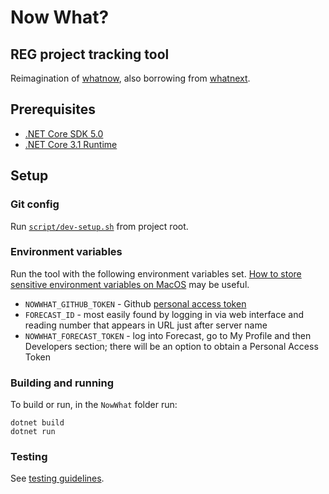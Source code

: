 # Now What?
## REG project tracking tool

Reimagination of [whatnow](https://github.com/alan-turing-institute/whatnow), also borrowing from [whatnext](https://github.com/alan-turing-institute/whatnext).

## Prerequisites

- [.NET Core SDK 5.0](https://dotnet.microsoft.com/download/dotnet/5.0)
- [.NET Core 3.1 Runtime](https://dotnet.microsoft.com/en-us/download/dotnet/3.1/runtime?cid=getdotnetcore)

## Setup

### Git config

Run [`script/dev-setup.sh`](script/dev-setup.sh) from project root.

### Environment variables

Run the tool with the following environment variables set. [How to store sensitive environment variables on MacOS](https://medium.com/@johnjjung/how-to-store-sensitive-environment-variables-on-macos-76bd5ba464f6) may be useful.

- `NOWWHAT_GITHUB_TOKEN` - Github [personal access token](https://docs.github.com/en/github/authenticating-to-github/creating-a-personal-access-token)
- `FORECAST_ID` - most easily found by logging in via web interface and
reading number that appears in URL just after server name
- `NOWWHAT_FORECAST_TOKEN` - log into Forecast, go to My Profile and then Developers section; there will be an option to obtain a Personal Access Token

### Building and running

To build or run, in the `NowWhat` folder run:

```
dotnet build
dotnet run
```

### Testing

See [testing guidelines](Test/README.md).
